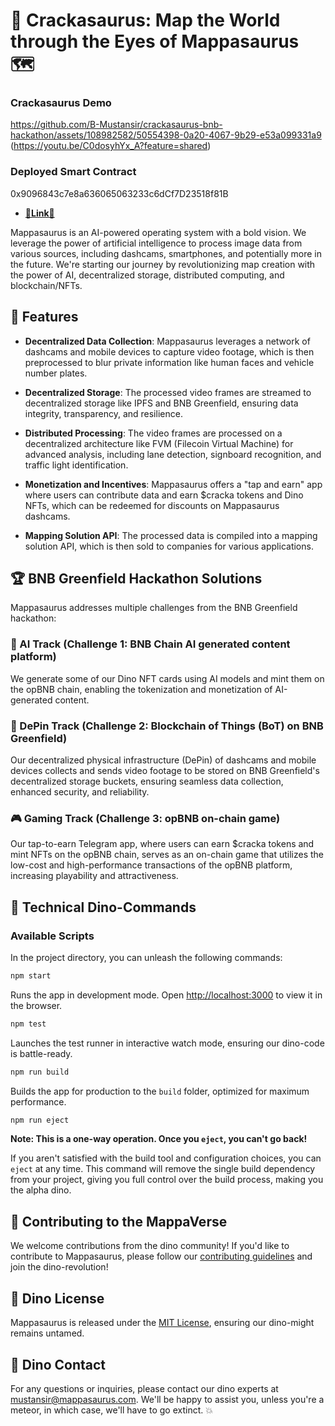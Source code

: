 # 🦖 Crackasaurus: Map the World through the Eyes of Mappasaurus 🗺️

### Crackasaurus Demo
https://github.com/B-Mustansir/crackasaurus-bnb-hackathon/assets/108982582/50554398-0a20-4067-9b29-e53a099331a9
(https://youtu.be/C0dosyhYx_A?feature=shared)

### Deployed Smart Contract
0x9096843c7e8a636065063233c6dCf7D23518f81B
- **[🔗Link🔗](https://testnet.opbnbscan.com/address/0x9096843c7e8a636065063233c6dCf7D23518f81B)**

Mappasaurus is an AI-powered operating system with a bold vision. We leverage the power of artificial intelligence to process image data from various sources, including dashcams, smartphones, and potentially more in the future. We're starting our journey by revolutionizing map creation with the power of AI, decentralized storage, distributed computing, and blockchain/NFTs.

## 🌟 Features

- **Decentralized Data Collection**: Mappasaurus leverages a network of dashcams and mobile devices to capture video footage, which is then preprocessed to blur private information like human faces and vehicle number plates.

- **Decentralized Storage**: The processed video frames are streamed to decentralized storage like IPFS and BNB Greenfield, ensuring data integrity, transparency, and resilience.

- **Distributed Processing**: The video frames are processed on a decentralized architecture like FVM (Filecoin Virtual Machine) for advanced analysis, including lane detection, signboard recognition, and traffic light identification.

- **Monetization and Incentives**: Mappasaurus offers a "tap and earn" app where users can contribute data and earn $cracka tokens and Dino NFTs, which can be redeemed for discounts on Mappasaurus dashcams.

- **Mapping Solution API**: The processed data is compiled into a mapping solution API, which is then sold to companies for various applications.

## 🏆 BNB Greenfield Hackathon Solutions

Mappasaurus addresses multiple challenges from the BNB Greenfield hackathon:

### 🤖 AI Track (Challenge 1: BNB Chain AI generated content platform)

We generate some of our Dino NFT cards using AI models and mint them on the opBNB chain, enabling the tokenization and monetization of AI-generated content.

### 🔗 DePin Track (Challenge 2: Blockchain of Things (BoT) on BNB Greenfield)

Our decentralized physical infrastructure (DePin) of dashcams and mobile devices collects and sends video footage to be stored on BNB Greenfield's decentralized storage buckets, ensuring seamless data collection, enhanced security, and reliability.

### 🎮 Gaming Track (Challenge 3: opBNB on-chain game)

Our tap-to-earn Telegram app, where users can earn $cracka tokens and mint NFTs on the opBNB chain, serves as an on-chain game that utilizes the low-cost and high-performance transactions of the opBNB platform, increasing playability and attractiveness.

## 🦕 Technical Dino-Commands

### Available Scripts

In the project directory, you can unleash the following commands:

```bash
npm start
```

Runs the app in development mode. Open [http://localhost:3000](http://localhost:3000) to view it in the browser.

```bash
npm test
```

Launches the test runner in interactive watch mode, ensuring our dino-code is battle-ready.

```bash
npm run build
```

Builds the app for production to the `build` folder, optimized for maximum performance.

```bash
npm run eject
```

**Note: This is a one-way operation. Once you `eject`, you can't go back!**

If you aren't satisfied with the build tool and configuration choices, you can `eject` at any time. This command will remove the single build dependency from your project, giving you full control over the build process, making you the alpha dino. 

## 🦖 Contributing to the MappaVerse

We welcome contributions from the dino community! If you'd like to contribute to Mappasaurus, please follow our [contributing guidelines](CONTRIBUTING.md) and join the dino-revolution!

## 📜 Dino License

Mappasaurus is released under the [MIT License](LICENSE), ensuring our dino-might remains untamed.

## 🌋 Dino Contact

For any questions or inquiries, please contact our dino experts at [mustansir@mappasaurus.com](mailto:mustansir@mappasaurus.com). We'll be happy to assist you, unless you're a meteor, in which case, we'll have to go extinct. 💥
